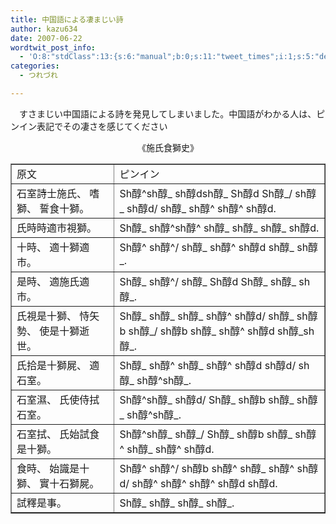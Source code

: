 ```yaml
---
title: 中国語による凄まじい詩
author: kazu634
date: 2007-06-22
wordtwit_post_info:
  - 'O:8:"stdClass":13:{s:6:"manual";b:0;s:11:"tweet_times";i:1;s:5:"delay";i:0;s:7:"enabled";i:1;s:10:"separation";s:2:"60";s:7:"version";s:3:"3.7";s:14:"tweet_template";b:0;s:6:"status";i:2;s:6:"result";a:0:{}s:13:"tweet_counter";i:2;s:13:"tweet_log_ids";a:1:{i:0;i:2995;}s:9:"hash_tags";a:0:{}s:8:"accounts";a:1:{i:0;s:7:"kazu634";}}'
categories:
  - つれづれ

---
```

<div class="section">
<p>
    　すさまじい中国語による詩を発見してしまいました。中国語がわかる人は、ピンイン表記でその凄さを感じてください
</p>
  
<p>
<center>
      《施氏食獅史》<br /> 
      
<table cellspacing="0" cellpadding="2" border="1">
<tr valign="top">
<td>
            原文
</td>
          
<td>
            ピンイン
</td>
</tr>
        
<tr valign="top">
<td>
            石室詩士施氏、 嗜獅、 誓食十獅。
</td>
          
<td>
            Sh醇^sh醇_ sh醇dsh醇_ Sh醇d Sh醇_/ sh醇_ sh醇d/ sh醇_ sh醇^ sh醇^ sh醇d.
</td>
</tr>
        
<tr valign="top">
<td>
            氏時時適市視獅。
</td>
          
<td>
            Sh醇_ sh醇^sh醇^ sh醇_ sh醇_ sh醇_ sh醇d.
</td>
</tr>
        
<tr valign="top">
<td>
            十時、 適十獅適市。
</td>
          
<td>
            Sh醇^ sh醇^/ sh醇_ sh醇^ sh醇d sh醇_ sh醇_.
</td>
</tr>
        
<tr valign="top">
<td>
            是時、 適施氏適市。
</td>
          
<td>
            Sh醇_ sh醇^/ sh醇_ Sh醇d Sh醇_ sh醇_ sh醇_.
</td>
</tr>
        
<tr valign="top">
<td>
            氏視是十獅、 恃矢勢、 使是十獅逝世。
</td>
          
<td>
            Sh醇_ sh醇_ sh醇_ sh醇^ sh醇d/ sh醇_ sh醇b sh醇_/ sh醇b sh醇_ sh醇^ sh醇d sh醇_sh醇_.
</td>
</tr>
        
<tr valign="top">
<td>
            氏拾是十獅屍、 適石室。
</td>
          
<td>
            Sh醇_ sh醇^ sh醇_ sh醇^ sh醇d sh醇d/ sh醇_ sh醇^sh醇_.
</td>
</tr>
        
<tr valign="top">
<td>
            石室濕、 氏使侍拭石室。
</td>
          
<td>
            Sh醇^sh醇_ sh醇d/ Sh醇_ sh醇b sh醇_ sh醇_ sh醇^sh醇_.
</td>
</tr>
        
<tr valign="top">
<td>
            石室拭、 氏始試食是十獅。
</td>
          
<td>
            Sh醇^sh醇_ sh醇_/ Sh醇_ sh醇b sh醇_ sh醇^ sh醇_ sh醇^ sh醇d.
</td>
</tr>
        
<tr valign="top">
<td>
            食時、 始識是十獅、 實十石獅屍。
</td>
          
<td>
            Sh醇^ sh醇^/ sh醇b sh醇^ sh醇_ sh醇^ sh醇d/ sh醇^ sh醇^ sh醇^ sh醇d sh醇d.
</td>
</tr>
        
<tr valign="top">
<td>
            試釋是事。
</td>
          
<td>
            Sh醇_ sh醇_ sh醇_ sh醇_.
</td>
</tr>
</table>
      
<p>
</center> </div>
